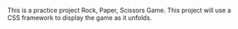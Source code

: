 This is a practice project Rock, Paper,
Scissors Game. This project will use a CSS framework to 
display the game as it unfolds. 
